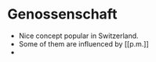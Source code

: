 # Genossenschaft
- Nice concept popular in Switzerland.
- Some of them are influenced by [[p.m.]]
- 
